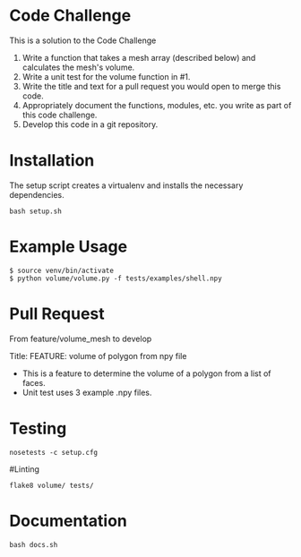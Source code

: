 # Code Challenge
This is a solution to the Code Challenge

1. Write a function that takes a mesh array (described below) and calculates the mesh's volume.
2. Write a unit test for the volume function in #1.
3. Write the title and text for a pull request you would open to merge this code.
4. Appropriately document the functions, modules, etc. you write as part of this code challenge.
5. Develop this code in a git repository.

# Installation

The setup script creates a virtualenv and installs the necessary dependencies.
```
bash setup.sh
```

# Example Usage
```
$ source venv/bin/activate
$ python volume/volume.py -f tests/examples/shell.npy
```

# Pull Request

From feature/volume_mesh to develop

Title: FEATURE: volume of polygon from npy file
* This is a feature to determine the volume of a polygon from a list of faces.
* Unit test uses 3 example .npy files.

# Testing
```
nosetests -c setup.cfg
```

#Linting

```
flake8 volume/ tests/
```

# Documentation
```
bash docs.sh
```
